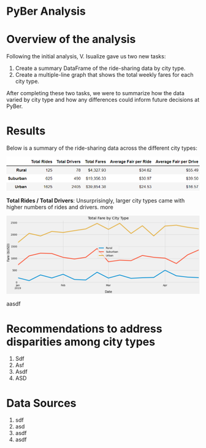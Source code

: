 # __PyBer Analysis__

# __Overview of the analysis__

Following the initial analysis, V. Isualize gave us two new tasks:

  1.	Create a summary DataFrame of the ride-sharing data by city type. 
  2.	Create a multiple-line graph that shows the total weekly fares for each city type. 

After completing these two tasks, we were to summarize how the data varied by city type and how any differences could inform future decisions at PyBer.

# __Results__

Below is a summary of the ride-sharing data across the different city types:

![](PyBer_SummaryDF.png)

**Total Rides / Total Drivers**: Unsurprisingly, larger city types came with higher numbers of rides and drivers. more 

![](tfb_ByCity.png)

aasdf 

# __Recommendations to address disparities among city types__

  1. Sdf
  2. Asf
  3. Asdf
  4. ASD

# __Data Sources__

  1. sdf
  2. asd
  3. asdf
  4. asdf
